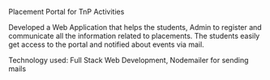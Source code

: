 Placement Portal for TnP Activities

Developed a Web Application that helps the students, Admin to register and communicate all the information related 
to placements. The students easily get access to the portal and notified about events via mail.

Technology used: Full Stack Web Development, Nodemailer for sending mails
